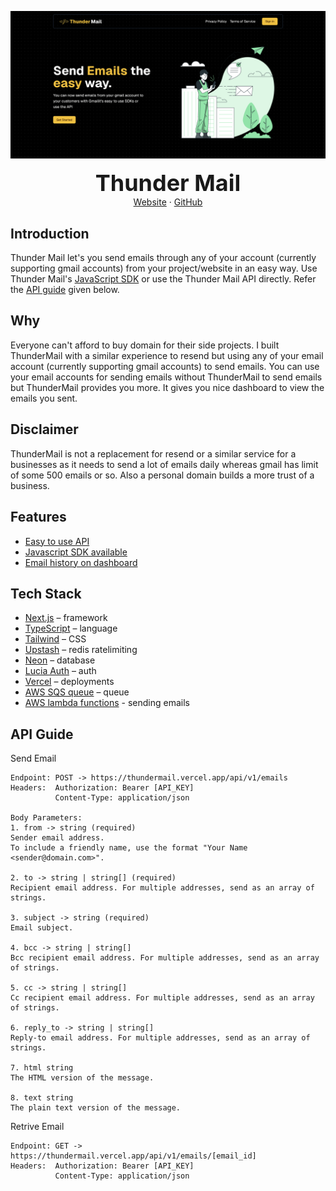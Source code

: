 ![Thunder Mail Cover](/screenshots/homepage.png)

<div style="font-size: 36px" align="center"><strong>Thunder Mail</strong></div>
<div align="center">
<a href="https://thundermail.vercel.app">Website</a> 
<span> · </span>
<a href="https://github.com/thepradipvc/thundermail-web">GitHub</a> 
</div>

## Introduction

Thunder Mail let's you send emails through any of your account (currently supporting gmail accounts) from your project/website in an easy way. Use Thunder Mail's [JavaScript SDK](https://www.npmjs.com/package/thundermail) or use the Thunder Mail API directly. Refer the [API guide](#api-guide) given below.

## Why

Everyone can't afford to buy domain for their side projects. I built ThunderMail with a similar experience to resend but using any of your email account (currently supporting gmail accounts) to send emails. You can use your email accounts for sending emails without ThunderMail to send emails but ThunderMail provides you more. It gives you nice dashboard to view the emails you sent.

## Disclaimer

ThunderMail is not a replacement for resend or a similar service for a businesses as it needs to send a lot of emails daily whereas gmail has limit of some 500 emails or so. Also a personal domain builds a more trust of a business.

## Features

- [Easy to use API](#api-guide)
- [Javascript SDK available](https://www.npmjs.com/package/thundermail)
- [Email history on dashboard](https://thundermail.vercel.app/dashboard/emails)

## Tech Stack

- [Next.js](https://nextjs.org/) – framework
- [TypeScript](https://www.typescriptlang.org/) – language
- [Tailwind](https://tailwindcss.com/) – CSS
- [Upstash](https://upstash.com/) – redis ratelimiting
- [Neon](https://neon.tech/) – database
- [Lucia Auth](https://lucia-auth.com/) – auth
- [Vercel](https://vercel.com/) – deployments
- [AWS SQS queue](https://aws.amazon.com/sqs/) – queue
- [AWS lambda functions](https://aws.amazon.com/lambda/) - sending emails

## API Guide

Send Email
```
Endpoint: POST -> https://thundermail.vercel.app/api/v1/emails
Headers:  Authorization: Bearer [API_KEY]
          Content-Type: application/json

Body Parameters:
1. from -> string (required)
Sender email address.
To include a friendly name, use the format "Your Name <sender@domain.com>".

2. to -> string | string[] (required)
Recipient email address. For multiple addresses, send as an array of strings.

3. subject -> string (required)
Email subject.

4. bcc -> string | string[]
Bcc recipient email address. For multiple addresses, send as an array of strings.

5. cc -> string | string[]
Cc recipient email address. For multiple addresses, send as an array of strings.

6. reply_to -> string | string[]
Reply-to email address. For multiple addresses, send as an array of strings.

7. html string
The HTML version of the message.

8. text string
The plain text version of the message.
```

Retrive Email
```
Endpoint: GET -> https://thundermail.vercel.app/api/v1/emails/[email_id]
Headers:  Authorization: Bearer [API_KEY]
          Content-Type: application/json

```